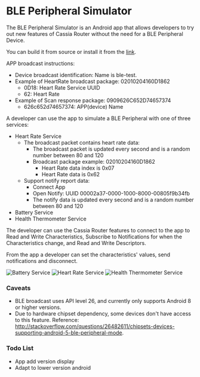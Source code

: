 # BLE Peripheral Simulator

The BLE Peripheral Simulator is an Android app that allows developers to try
out new features of Cassia Router without the need for a BLE Peripheral Device.

You can build it from source or install it from the [link](https://github.com/AcaciaNetworks/ble-test-peripheral-android/blob/master/app/build/outputs/apk/debug/app-debug.apk).

APP broadcast instructions:

* Device broadcast identification: Name is ble-test.
* Example of HeartRate broadcast package: 02010204160D1862
    * 0D18: Heart Rate Service UUID
    * 62: Heart Rate
* Example of Scan response package: 0909626C652D74657374
    * 626c652d74657374: APP(device) Name

A developer can use the app to simulate a BLE Peripheral with one of three services:

* Heart Rate Service
    * The broadcast packet contains heart rate data:
        * The broadcast packet is updated every second and is a random number between 80 and 120
        * Broadcast package example: 02010204160D1862
            * Heart Rate data index is 0x07
            * Heart Rate data is 0x62
    * Support notify report data:
        * Connect App
        * Open Notify: UUID 00002a37-0000-1000-8000-00805f9b34fb
        * The notify data is updated every second and is a random number between 80 and 120
* Battery Service
* Health Thermometer Service

The developer can use the Cassia Router features to connect to the app to Read and Write Characteristics, Subscribe to Notifications for when the Characteristics change, and Read and Write Descriptors.

From the app a developer can set the characteristics' values, send notifications and disconnect.

![Battery Service](Battery%20Service.png)
![Heart Rate Service](Heart%20Rate%20Service.png)
![Health Thermometer Service](Health%20Thermometer%20Service.png)

### Caveats
* BLE broadcast uses API level 26, and currently only supports Android 8 or higher versions.
* Due to hardware chipset dependency, some devices don't have access to this feature. Reference: http://stackoverflow.com/questions/26482611/chipsets-devices-supporting-android-5-ble-peripheral-mode.

### Todo List
* App add version display
* Adapt to lower version android
